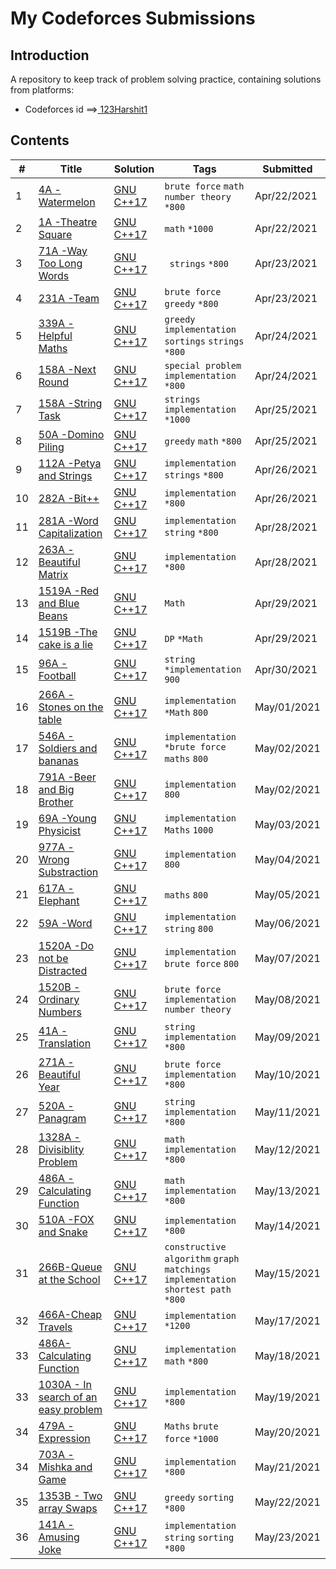 # My Codeforces Submissions

## Introduction

A repository to keep track of problem solving practice, containing solutions from platforms:
* Codeforces id ==><a href="https://codeforces.com/profile/123Harshit1"> 123Harshit1</a>

## Contents

| # | Title | Solution | Tags | Submitted |
|---| ----- | -------- | ---- | --------- |
1 | [4A -Watermelon](https://codeforces.com/problemset/problem/4/A) | [GNU C++17](https://github.com/Harshit1123/Codeforces/blob/main/Solutions/1/4A_watermelon.cpp) | `brute force` `math` `number theory` `*800` | Apr/22/2021  | 
2 | [1A -Theatre Square](https://codeforces.com/contest/1/problem/A) | [GNU C++17](https://github.com/Harshit1123/Codeforces/blob/main/Solutions/1/1A_Theatre%20Square.cpp) |  `math`  `*1000` | Apr/22/2021  | 
3 | [71A -Way Too Long Words](https://codeforces.com/problemset/problem/71/A) | [GNU C++17](https://github.com/Harshit1123/Codeforces/blob/main/Solutions/2/71A.%20Way%20Too%20Long%20Words.cpp) |  ` strings`  `*800` | Apr/23/2021  | 
4 | [231A -Team](https://codeforces.com/problemset/problem/231/A) | [GNU C++17](https://github.com/Harshit1123/Codeforces/blob/main/Solutions/2/231A_team.cpp) |  `brute force`    `greedy`  `*800` | Apr/23/2021  | 
5 | [339A -Helpful Maths](https://codeforces.com/problemset/problem/339/A) | [GNU C++17](https://github.com/Harshit1123/Codeforces/blob/main/Solutions/3/339A_HelpfulMaths.cpp) |   `greedy`    `implementation`  `sortings`  `strings`   `*800` | Apr/24/2021  | 
6 | [158A -Next Round](https://codeforces.com/problemset/problem/158/A) | [GNU C++17](https://github.com/Harshit1123/Codeforces/blob/main/Solutions/3/158A_NextRound.cpp) |`special problem`   `implementation`  `*800` | Apr/24/2021  | 
7 | [158A -String Task](https://codeforces.com/problemset/problem/118/A) | [GNU C++17](https://github.com/Harshit1123/Codeforces/blob/main/Solutions/4/118A_SubstringTask.cpp) | `strings`   `implementation`  `*1000` | Apr/25/2021  | 
8 | [50A -Domino Piling](https://codeforces.com/problemset/problem/50/A) | [GNU C++17](https://github.com/Harshit1123/Codeforces/blob/main/Solutions/4/50A_DominoPiling.cpp) | `greedy`   `math`  `*800` | Apr/25/2021  | 
9 | [112A -Petya and Strings](https://codeforces.com/problemset/problem/112/A) | [GNU C++17](https://github.com/Harshit1123/Codeforces/blob/main/Solutions/5/112A_Petya_and_Strings.cpp) | `implementation` `strings`  `*800` | Apr/26/2021  |
10 | [282A -Bit++](https://codeforces.com/problemset/problem/282/A) | [GNU C++17](https://github.com/Harshit1123/Codeforces/blob/main/Solutions/5/282A_Btt%2B%2B.cpp) | `implementation` `*800` | Apr/26/2021  | 
11 | [281A -Word Capitalization](https://codeforces.com/problemset/problem/281/A) | [GNU C++17](https://github.com/Harshit1123/Codeforces/blob/main/Solutions/6/281A_WordCapitalization.cpp) | `implementation`  `string`    `*800` | Apr/28/2021  | 
12 | [263A -Beautiful Matrix](https://codeforces.com/contest/263/problem/A) | [GNU C++17](https://github.com/Harshit1123/Codeforces/blob/main/Solutions/6/263A_BeautifulMatrix.cpp) | `implementation` `*800` | Apr/28/2021  | 
13 | [1519A -Red and Blue Beans](https://codeforces.com/contest/1519/problem/A) | [GNU C++17](https://github.com/Harshit1123/Codeforces/blob/main/Solutions/7/1519A_Red%20and%20Blue%20Beans.cpp) | `Math`  | Apr/29/2021  | 
14 | [1519B -The cake is a lie](https://codeforces.com/contest/1519/problem/B) | [GNU C++17](https://github.com/Harshit1123/Codeforces/blob/main/Solutions/7/1519B_Cake%20is%20a%20Lie.cpp) | `DP` `*Math` | Apr/29/2021  | 
15 | [96A -Football](https://codeforces.com/problemset/problem/96/A) | [GNU C++17](https://github.com/Harshit1123/Codeforces/blob/main/Solutions/8/96A_Football.cpp) | `string` `*implementation`   `900`  | Apr/30/2021  | 
16 | [266A -Stones on the table](https://codeforces.com/problemset/problem/266/A) | [GNU C++17](https://github.com/Harshit1123/Codeforces/blob/main/Solutions/8/266A_Stones%20on%20the%20table.cpp) | `implementation` `*Math` `800` | May/01/2021  | 
17 | [546A -Soldiers and bananas](https://codeforces.com/problemset/problem/546/A) | [GNU C++17](https://github.com/Harshit1123/Codeforces/blob/main/Solutions/9/546A_Soldiers%20and%20Banana.cpp) | `implementation` `*brute force`  `maths`  `800` | May/02/2021  | 
18 | [791A -Beer and Big Brother](https://codeforces.com/problemset/problem/791/A) | [GNU C++17](https://github.com/Harshit1123/Codeforces/blob/main/Solutions/9/791A_Beer%20and%20big%20brother.cpp) | `implementation`  `800` | May/02/2021  | 
19 | [69A -Young Physicist](https://codeforces.com/problemset/problem/69/A) | [GNU C++17](https://github.com/Harshit1123/Codeforces/blob/main/Solutions/10/69A_Young%20Physicist.cpp) | `implementation` `Maths`  `1000` | May/03/2021  | 
20| [977A -Wrong Substraction](https://codeforces.com/problemset/problem/977/A) | [GNU C++17](https://github.com/Harshit1123/Codeforces/blob/main/Solutions/10/977A_Wrong%20Subtraction.cpp) | `implementation`  `800` | May/04/2021  | 
21| [617A -Elephant](https://codeforces.com/problemset/problem/617/A) | [GNU C++17](https://github.com/Harshit1123/Codeforces/blob/main/Solutions/11/617A_Elephant.cpp) | `maths`  `800` | May/05/2021  | 
22| [59A -Word](https://codeforces.com/problemset/problem/59/A) | [GNU C++17](https://github.com/Harshit1123/Codeforces/blob/main/Solutions/11/59A_Word.cpp) | `implementation` `string` `800` | May/06/2021  | 
23| [1520A -Do not be Distracted](https://codeforces.com/problemset/problem/1520/A) | [GNU C++17](https://github.com/Harshit1123/Codeforces/blob/main/Solutions/12/1520A_Do%20not%20be%20distracted.cpp) | `implementation` `brute force` `800` | May/07/2021  | 
24| [1520B -Ordinary Numbers](https://codeforces.com/problemset/problem/1520/B) | [GNU C++17](https://github.com/Harshit1123/Codeforces/blob/main/Solutions/12/1520B_Ordinary%20Numbers.cpp) | `brute force` `implementation` `number theory`  | May/08/2021  | 
25| [41A -Translation](https://codeforces.com/problemset/problem/41/A) | [GNU C++17](https://github.com/Harshit1123/Codeforces/blob/main/Solutions/13/41A_Translation.cpp) | `string` `implementation` `*800`  | May/09/2021  | 
26| [271A -Beautiful Year](https://codeforces.com/problemset/problem/271/A) | [GNU C++17](https://github.com/Harshit1123/Codeforces/blob/main/Solutions/13/271A_Beautiful%20Year.cpp) | `brute force` `implementation` `*800`  | May/10/2021  | 
27| [520A -Panagram](https://codeforces.com/problemset/problem/520/A) | [GNU C++17](https://github.com/Harshit1123/Codeforces/blob/main/Solutions/14/520A_Panagram.cpp) | `string` `implementation` `*800`  | May/11/2021  | 
28| [1328A -Divisiblity Problem](https://codeforces.com/problemset/problem/1328/A) |[GNU C++17](https://github.com/Harshit1123/Codeforces/blob/main/Solutions/14/1328A_Divisiblity%20Problem.cpp) | `math` `implementation` `*800`  | May/12/2021  | 
29| [486A -Calculating Function](https://codeforces.com/problemset/problem/486/A) |[GNU C++17](https://github.com/Harshit1123/Codeforces/blob/main/Solutions/15/486A_Calculating%20Function.cpp) | `math` `implementation` `*800`  | May/13/2021  | 
30| [510A -FOX and Snake](https://codeforces.com/problemset/problem/510/A) |[GNU C++17](https://github.com/Harshit1123/Codeforces/blob/main/Solutions/16/510A_Fox%20and%20Snake.cpp) | `implementation` `*800`  | May/14/2021  | 
31| [266B-Queue at the School](https://codeforces.com/problemset/problem/266/B) |[GNU C++17](https://github.com/Harshit1123/Codeforces/blob/main/Solutions/17/266B_Queue%20at%20School.cpp) | `constructive algorithm` `graph matchings`  `implementation`  `shortest path` `*800`  | May/15/2021  | 
32| [466A-Cheap Travels](https://codeforces.com/problemset/problem/466/A) |[GNU C++17](https://github.com/Harshit1123/Codeforces/blob/main/Solutions/18/466A_Cheap%20Travels.cpp) |  `implementation` `*1200`  | May/17/2021  | 
33| [486A-Calculating Function](https://codeforces.com/problemset/problem/486/A) |[GNU C++17](https://github.com/Harshit1123/Codeforces/blob/main/Solutions/19/486A_Calculating%20Function.cpp) |  `implementation` `math` `*800`  | May/18/2021  | 
33| [1030A - In search of an easy problem](https://codeforces.com/problemset/problem/1030/A) |[GNU C++17](https://github.com/Harshit1123/Codeforces/blob/main/Solutions/20/1030A_In%20search%20of%20an%20easy%20problem.cpp) |  `implementation`  `*800`  | May/19/2021  | 
34| [479A - Expression](https://codeforces.com/problemset/problem/479/A) |[GNU C++17](https://github.com/Harshit1123/Codeforces/blob/main/Solutions/21/479A_Expression.cpp) |  `Maths` `brute force`  `*1000`  | May/20/2021  | 
34| [703A - Mishka and Game](https://codeforces.com/problemset/problem/703/A) |[GNU C++17](https://github.com/Harshit1123/Codeforces/blob/main/Solutions/22/703A%20Mishka%20and%20game.cpp) |  `implementation`  `*800`  | May/21/2021  | 
35| [1353B - Two array Swaps](https://codeforces.com/problemset/problem/1353/B) |[GNU C++17](https://github.com/Harshit1123/Codeforces/blob/main/Solutions/23/1353B_Two%20array%20swaps.cpp) |  `greedy` `sorting ` `*800`  | May/22/2021  | 
36| [141A - Amusing Joke](https://codeforces.com/problemset/problem/141/A) |[GNU C++17](https://github.com/Harshit1123/Codeforces/blob/main/Solutions/24/141A_Amusing%20Joke.cpp) |  `implementation` `string` `sorting ` `*800`  | May/23/2021  | 





